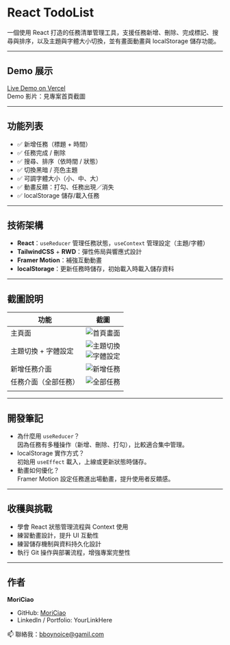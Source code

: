 # React TodoList

一個使用 React 打造的任務清單管理工具，支援任務新增、刪除、完成標記、搜尋與排序，以及主題與字體大小切換，並有畫面動畫與 localStorage 儲存功能。

---

## Demo 展示

[Live Demo on Vercel](https://YOUR-VERCEL-APP.vercel.app)  
Demo 影片：見專案首頁截圖

---

## 功能列表

- ✅ 新增任務（標題 + 時間）
- ✅ 任務完成 / 刪除
- ✅ 搜尋、排序（依時間 / 狀態）
- ✅ 切換黑暗 / 亮色主題
- ✅ 可調字體大小（小、中、大）
- ✅ 動畫反饋：打勾、任務出現／消失
- ✅ localStorage 儲存/載入任務

---

## 技術架構

- **React**：`useReducer` 管理任務狀態，`useContext` 管理設定（主題/字體）
- **TailwindCSS** + **RWD**：彈性佈局與響應式設計
- **Framer Motion**：補強互動動畫
- **localStorage**：更新任務時儲存，初始載入時載入儲存資料

---

## 截圖說明

| 功能                 | 截圖                                                                               |
| -------------------- | ---------------------------------------------------------------------------------- |
| 主頁面               | ![首頁畫面](./readme/Screenshot-1.png)                                             |
| 主題切換 + 字體設定  | ![主題切換](./readme/Screenshot-2-1.png)<br>![字體設定](./readme/Screenshot-2.png) |
| 新增任務介面         | ![新增任務](./readme/Screenshot-3.png)                                             |
| 任務介面（全部任務） | ![全部任務](./readme/Screenshot-4.png)                                             |
|  |

---

## 開發筆記

- 為什麼用 `useReducer`？  
  因為任務有多種操作（新增、刪除、打勾），比較適合集中管理。
- localStorage 實作方式？  
  初始用 `useEffect` 載入，上線或更新狀態時儲存。
- 動畫如何優化？  
  Framer Motion 設定任務進出場動畫，提升使用者反饋感。

---

## 收穫與挑戰

- 學會 React 狀態管理流程與 Context 使用
- 練習動畫設計，提升 UI 互動性
- 練習儲存機制與資料持久化設計
- 執行 Git 操作與部署流程，增強專案完整性

---

## 作者

**MoriCiao**

- GitHub: [MoriCiao](https://github.com/MoriCiao)
- LinkedIn / Portfolio: YourLinkHere

📫 聯絡我：bboynoice@gamil.com
